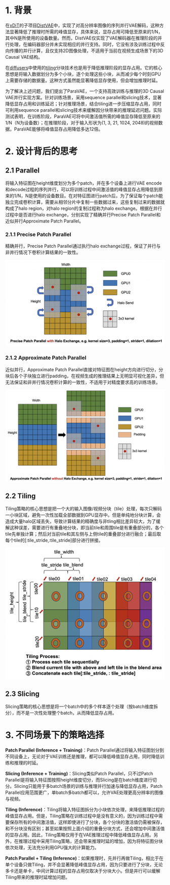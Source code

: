 # 1. 背景
在[xDiT](https://github.com/xdit-project/xDiT)的子项目[DistVAE](https://github.com/xdit-project/DistVAE)中，实现了对高分辨率图像的序列并行VAE解码，这种方法显著降低了推理时所需的峰值显存，具体来说，显存占用可降低至原来的1/N，其中N是所使用的设备数量。然而，DistVAE仅实现了VAE解码器在推理阶段的并行处理，在编码器部分并未实现相应的并行支持。同时，它没有涉及训练过程中反向传播的并行计算，且仅支持2D图像处理，不适用于当前在视频生成场景下的3D Causal VAE结构。

在[diffusers](https://github.com/huggingface/diffusers)中使用的[tiling](https://github.com/huggingface/diffusers/blob/main/src/diffusers/models/autoencoders/autoencoder_kl_wan.py)分块技术也是用于降低推理阶段的显存占用。它的核心思想是将输入数据划分为多个小块，逐个处理这些小块，从而减少每个时刻GPU上需要存储的数据量。这种方式虽然能显著降低显存使用，但会增加推理时延。

为了解决上述问题，我们提出了ParaVAE，一个支持高效训练与推理的3D Causal VAE并行实现方案。针对训练场景，采用sequence parallel和slicing技术，显著降低显存占用和训练延迟；针对推理场景，结合tiling进一步压缩显存占用，同时可利用sequence parallel和slicing技术来缓解因分块带来的推理延迟问题。实际测试表明，在训练阶段，ParaVAE可将中间激活值所需的峰值显存降低至原来的1/N（N为设备数）；在推理阶段，对于输入形状为(1, 3, 21, 1024, 2048)的视频数据，ParaVAE能够将峰值显存占用降低多达12倍。
# 2. 设计背后的思考
## 2.1 Parallel
将输入特征图在height维度划分为多个patch，并在多个设备上进行VAE encode和decode过程的序列并行，可以将训练过程中间激活值的峰值显存占用降低到原来的1/N，N是使用的设备数目。在对特征图进行patch后，为了保证每个patch能独立完成卷积计算，需要从相邻分片中复制一些数据过来，这些复制过来的数据就构成了halo region，对halo region的复制过程称为halo exchange。根据在并行过程中是否进行halo exchange，分别实现了精确并行Precise Patch Parallel和近似并行Approximate Patch Parallel。

### 2.1.1 Precise Patch Parallel
精确并行，Precise Patch Parallel通过执行halo exchange过程，保证了并行与非并行情况下卷积计算结果的一致性。
<div align="center">
  <img src="../resources/precise_patch_parallel.png"/>
</div>

### 2.1.2 Approximate Patch Parallel
近似并行，Approximate Patch Parallel直接对特征图在height方向进行切分，分块后各个子块独立进行padding，在视频生成的推理结果上无明显可视化差异，但无法保证和非并行情况卷积计算的一致性，不适用于对精度要求高的训练场景。
<div align="center">
  <img src="../resources/approximate_patch_parallel.png"/>
</div>

## 2.2 Tiling
Tiling策略的核心思想是把一个大的输入图像/视频分块（tile）处理，每次只解码一小块区域，避免一次性加载全部数据到GPU显存中。但是单纯地分块计算，会造成大量halo区域丢失，导致计算结果的精确度与非tling相比差异较大，为了缓解这种误差，需要进行有重叠地分块，即当前tile和周围tile是有重叠部分的，各个tile先单独计算；然后对当前tile和其左侧与上侧tile的重叠部分进行融合；最后取每个tile的[:tile_stride,:tile_stride]部分进行拼接。
<div align="center">
  <img src="../resources/tiling.png"/>
</div>


## 2.3 Slicing
Slicing策略的核心思想是将一个batch中的多个样本逐个处理（按batch维度拆分），而不是一次性处理整个batch，从而降低显存占用。

# 3. 不同场景下的策略选择
**Patch Parallel (Inference + Training)**：Patch Parallel通过将输入特征图划分到不同设备上，无论对于VAE训练还是推理，都可以降低峰值显存占用，同时降低训练和推理的时延。

**Slicing (Inference + Training)**：Slicing类似Patch Parallel，只不过Patch Parallel是将输入特征图按照height维度切分，而Slicing是在batch维度进行切分。Slicing只能用于多batch场景的训练与推理并行加速与降低显存占用，Patch Parallel应用范围更广，单batch多batch都可以，允许VAE处理更高分辨率的图像与视频。

**Tiling (Inference)**：Tiling将输入特征图拆分为小块依次处理，来降低推理过程的峰值显存占用。但是，Tiling策略在训练过程中是没有意义的，因为训练过程中需要保存所有的中间激活值，这样即使进行了分块，各个分块的激活值仍需被保存，和不分块没有区别；甚至如果按照上面介绍的重叠分块方式，还会增加中间激活值的显存占用。因此，Tiling策略仅用于在VAE推理过程中降低峰值显存占用。另外，在推理过程中采用Tiling策略，还会带来推理时延的增加，因为将特征图分块依次处理，无法充分利用GPU强大的计算能力。

**Patch Parallel + Tiling (Inference)**：如果推理时，先并行再做Tiling，相比于在单个设备只做Tiling，并不会显著降低峰值显存占用，因为只要进行了分块，无论多卡还是单卡，中间计算过程的显存占用仅取决于分块大小。但是并行可以缓解Tiling带来的推理时延增加问题。
